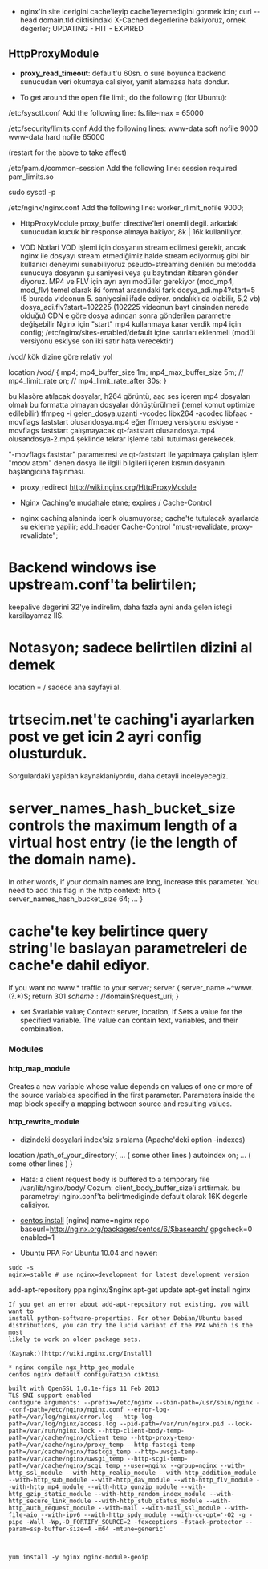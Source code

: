 * nginx'in site icerigini cache'leyip cache'leyemedigini gormek icin;
curl --head domain.tld
ciktisindaki X-Cached degerlerine bakiyoruz, ornek degerler;
UPDATING - HIT - EXPIRED

## HttpProxyModule
* __proxy_read_timeout__: default'u 60sn. o sure boyunca backend sunucudan veri okumaya calisiyor, yanit alamazsa hata dondur.

* To get around the open file limit, do the following (for Ubuntu):

/etc/sysctl.conf
Add the following line:
fs.file-max = 65000

/etc/security/limits.conf
Add the following lines:
www-data       soft    nofile   9000
www-data       hard    nofile   65000

(restart for the above to take affect)

/etc/pam.d/common-session
Add the following line:
session required pam_limits.so

sudo sysctl -p

/etc/nginx/nginx.conf
Add the following line:
worker_rlimit_nofile 9000;

* HttpProxyModule 
proxy_buffer directive'leri onemli degil. arkadaki sunucudan kucuk bir response almaya bakiyor, 8k | 16k kullaniliyor.


* VOD Notlari
VOD işlemi için dosyanın stream edilmesi gerekir, ancak nginx ile dosyayı stream etmediğimiz halde stream ediyormuş gibi bir kullanıcı deneyimi sunabiliyoruz
pseudo-streaming denilen bu metodda sunucuya dosyanın şu saniyesi veya şu baytından itibaren gönder diyoruz.
MP4 ve FLV için ayrı ayrı modüller gerekiyor (mod_mp4, mod_flv)
temel olarak iki format arasındaki fark
dosya_adi.mp4?start=5 (5 burada videonun 5. saniyesini ifade ediyor. ondalıklı da olabilir, 5,2 vb)
dosya_adi.flv?start=102225 (102225 videonun bayt cinsinden nerede olduğu)
CDN e göre dosya adından sonra gönderilen parametre değişebilir Nginx için "start"
mp4 kullanmaya karar verdik mp4 için config;
/etc/nginx/sites-enabled/default içine satırları eklenmeli (modül versiyonu eskiyse son iki satır hata verecektir)

/vod/ kök dizine göre relativ yol

location /vod/ {
    mp4;
    mp4_buffer_size       1m;
    mp4_max_buffer_size   5m;
//    mp4_limit_rate        on;
//    mp4_limit_rate_after  30s;
}

bu klasöre atılacak dosyalar, h264 görüntü, aac ses içeren mp4 dosyaları olmalı
bu formatta olmayan dosyalar dönüştürülmeli (temel komut optimize edilebilir)
ffmpeg -i gelen_dosya.uzanti -vcodec libx264 -acodec libfaac -movflags faststart olusandosya.mp4
eğer ffmpeg versiyonu eskiyse -movflags faststart çalışmayacak
qt-faststart olusandosya.mp4 olusandosya-2.mp4 şeklinde tekrar işleme tabii tutulması gerekecek.

"-movflags faststar" parametresi ve qt-faststart ile yapılmaya çalışılan işlem "moov atom" denen dosya ile ilgili bilgileri içeren kısmın dosyanın başlangıcına taşınması.


* proxy_redirect
http://wiki.nginx.org/HttpProxyModule
* Nginx Caching'e mudahale etme; expires / Cache-Control

* nginx caching alaninda icerik olusmuyorsa;
cache'te tutulacak ayarlarda su ekleme yapilir;
add_header              Cache-Control "must-revalidate, proxy-revalidate";



# Backend windows ise upstream.conf'ta belirtilen;
keepalive degerini 32'ye indirelim, daha fazla ayni anda
gelen istegi karsilayamaz IIS.

# Notasyon; sadece belirtilen dizini al demek
location = /
sadece ana sayfayi al.

# trtsecim.net'te caching'i ayarlarken post ve get icin 2 ayri config olusturduk.
Sorgulardaki yapidan kaynaklaniyordu, daha detayli inceleyecegiz.


# server_names_hash_bucket_size controls the maximum length of a virtual host entry (ie the length of the domain name).
In other words, if your domain names are long, increase this parameter.
You need to add this flag in the http context:
http {
    server_names_hash_bucket_size 64;
    ...
}

# cache'te key belirtince query string'le baslayan parametreleri de cache'e dahil ediyor.

If you want no www.* traffic to your server;
server { 
server_name ~^www\.(?<domain>.*)$; return 301
$scheme://$domain$request_uri; 
}

* set $variable value;
Context:    server, location, if
Sets a value for the specified variable. The value can contain text, variables,
and their combination.

### Modules
#### http_map_module
Creates a new variable whose value depends on values of one or more of the
source variables specified in the first parameter.
Parameters inside the map block specify a mapping between source and resulting
values.

#### http_rewrite_module

* dizindeki dosyalari index'siz siralama (Apache'deki option -indexes)


location /path_of_your_directory{ 
   ... ( some other lines )
   autoindex on;
   ... ( some other lines )
}

* Hata: a client request body is buffered to a temporary file
/var/lib/nginx/body/
Cozum: client_body_buffer_size'i arttirmak.
bu parametreyi nginx.conf'ta belirtmediginde default olarak 16K degerle
calisiyor.

* [centos install](http://nginx.org/en/linux_packages.html)
[nginx]
name=nginx repo
baseurl=http://nginx.org/packages/centos/6/$basearch/
gpgcheck=0
enabled=1


* Ubuntu PPA For Ubuntu 10.04 and newer:
```
sudo -s
nginx=stable # use nginx=development for latest development version
```
add-apt-repository ppa:nginx/$nginx
apt-get update 
apt-get install nginx
```
If you get an error about add-apt-repository not existing, you will want to
install python-software-properties. For other Debian/Ubuntu based
distributions, you can try the lucid variant of the PPA which is the most
likely to work on older package sets.

(Kaynak:)[http://wiki.nginx.org/Install]

* nginx compile ngx_http_geo_module
centos nginx default configuration ciktisi

built with OpenSSL 1.0.1e-fips 11 Feb 2013
TLS SNI support enabled
configure arguments: --prefix=/etc/nginx --sbin-path=/usr/sbin/nginx --conf-path=/etc/nginx/nginx.conf --error-log-path=/var/log/nginx/error.log --http-log-path=/var/log/nginx/access.log --pid-path=/var/run/nginx.pid --lock-path=/var/run/nginx.lock --http-client-body-temp-path=/var/cache/nginx/client_temp --http-proxy-temp-path=/var/cache/nginx/proxy_temp --http-fastcgi-temp-path=/var/cache/nginx/fastcgi_temp --http-uwsgi-temp-path=/var/cache/nginx/uwsgi_temp --http-scgi-temp-path=/var/cache/nginx/scgi_temp --user=nginx --group=nginx --with-http_ssl_module --with-http_realip_module --with-http_addition_module --with-http_sub_module --with-http_dav_module --with-http_flv_module --with-http_mp4_module --with-http_gunzip_module --with-http_gzip_static_module --with-http_random_index_module --with-http_secure_link_module --with-http_stub_status_module --with-http_auth_request_module --with-mail --with-mail_ssl_module --with-file-aio --with-ipv6 --with-http_spdy_module --with-cc-opt='-O2 -g -pipe -Wall -Wp,-D_FORTIFY_SOURCE=2 -fexceptions -fstack-protector --param=ssp-buffer-size=4 -m64 -mtune=generic'



yum install -y nginx nginx-module-geoip
